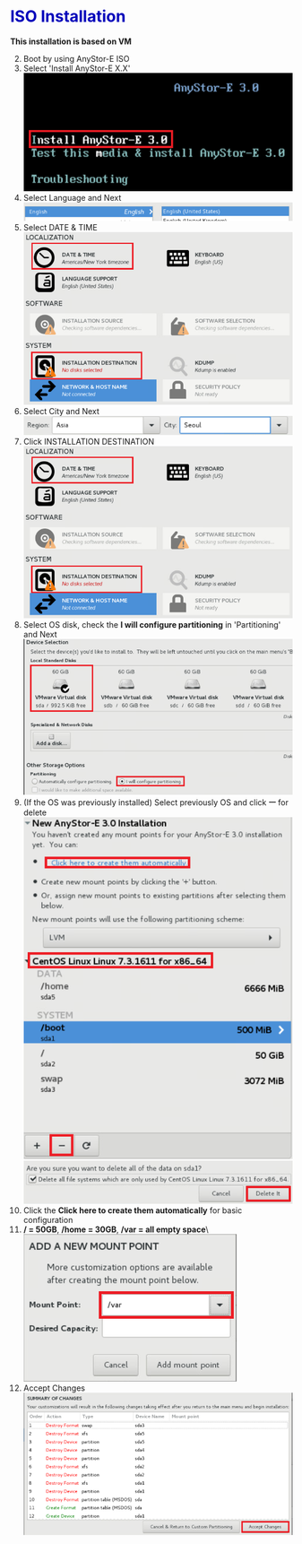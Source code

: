 <span style="color:#0000BB">ISO Installation</span>
====

**This installation is based on VM**

2.  Boot by using AnyStor-E ISO  
3.  Select 'Install AnyStor-E X.X'  
    ![1](./images/1.PNG)
4.  Select Language and Next  
    ![](./images/2.PNG)
5.  Select DATE & TIME   
    ![](./images/3.PNG)
6.  Select City and Next  
    ![](./images/4.PNG)
7.  Click INSTALLATION DESTINATION   
    ![](./images/3.PNG)
8.  Select OS disk, check the **I will configure partitioning** in 'Partitioning' and Next  
    ![](./images/5.PNG)
9.  (If the OS was previously installed) Select previously OS and click **ㅡ** for delete  
    ![](./images/6.PNG)  
    ![](./images/7.PNG)
10. Click the **Click here to create them automatically** for basic configuration
11. **/ = 50GB**, **/home = 30GB**, **/var = all empty space**\  
    ![](./images/8.PNG)
12. Accept Changes  
    ![](./images/9.PNG)

